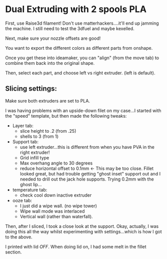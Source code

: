 # Dual Extruding with 2 spools PLA

First, use Raise3d filament!  Don't use matterhackers....it'll end up jamming the machine.  I still need to test the 3dfuel and maybe kexelled.

Next, make sure your nozzle offsets are good!  

You want to export the different colors as different parts from onshape.

Once you get these into ideamaker, you can "align" (from the move tab) to combine them back into the original shape.  

Then, select each part, and choose left vs right extruder.  (left is default).

## Slicing settings:
Make sure both extruders are set to PLA.

I was having problems with an upside-down filet on my case...I started with the "speed" template, but then made the following tweaks:
* Layer tab:  
  * slice height to .2 (from .25)
  * shells  to 3 (from 1)
* Support tab:
  * use left extruder...this is different from when you have PVA in the right extruder!
  * Grid infill type
  * Max overhang angle to 30 degrees
  * reduce horizontal offset to 0.1mm  <- This may be too close.  Fillet looked great, but had trouble getting "ghost inset" support out and I needed to drill out the jack hole supports.  Trying 0.2mm with the ghost lip...
* temperature tab:
  * check cool down inactive extruder
* ooze tab:
  *  I just did a wipe wall.  (no wipe tower)
  *  Wipe wall mode  was interlaced
  *  Vertical wall (rather than waterfall).

Then, after I sliced, I took a close look at the support.   Okay, actually, I was doing this all the way whilst experimenting with settings...which is how I
got to the above.

I printed with lid *OFF*.   When doing lid on, I had some melt in the fillet section.


